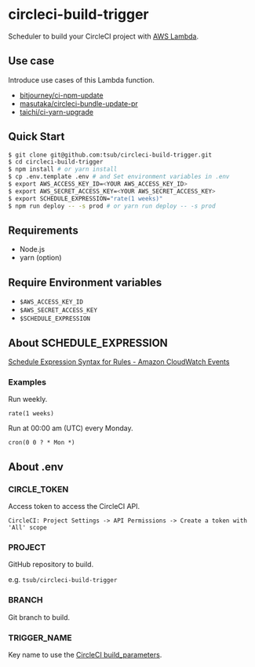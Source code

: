 # circleci-build-trigger

Scheduler to build your CircleCI project with [AWS Lambda](http://docs.aws.amazon.com/lambda/latest/dg/welcome.html).

## Use case
Introduce use cases of this Lambda function.

* [bitjourney/ci-npm-update](https://github.com/bitjourney/ci-npm-update)
* [masutaka/circleci-bundle-update-pr](https://github.com/masutaka/circleci-bundle-update-pr)
* [taichi/ci-yarn-upgrade](https://github.com/taichi/ci-yarn-upgrade)

## Quick Start

```sh
$ git clone git@github.com:tsub/circleci-build-trigger.git
$ cd circleci-build-trigger
$ npm install # or yarn install
$ cp .env.template .env # and Set environment variables in .env
$ export AWS_ACCESS_KEY_ID=<YOUR AWS_ACCESS_KEY_ID>
$ export AWS_SECRET_ACCESS_KEY=<YOUR AWS_SECRET_ACCESS_KEY>
$ export SCHEDULE_EXPRESSION="rate(1 weeks)"
$ npm run deploy -- -s prod # or yarn run deploy -- -s prod
```

## Requirements

* Node.js
* yarn (option)

## Require Environment variables

* `$AWS_ACCESS_KEY_ID`
* `$AWS_SECRET_ACCESS_KEY`
* `$SCHEDULE_EXPRESSION`

## About SCHEDULE_EXPRESSION

[Schedule Expression Syntax for Rules - Amazon CloudWatch Events](https://docs.aws.amazon.com/AmazonCloudWatch/latest/events/ScheduledEvents.html)

### Examples

Run weekly.

```
rate(1 weeks)
```

Run at 00:00 am (UTC) every Monday.

```
cron(0 0 ? * Mon *)
```

## About .env

### CIRCLE_TOKEN

Access token to access the CircleCI API.

`CircleCI: Project Settings -> API Permissions -> Create a token with 'All' scope`

### PROJECT

GitHub repository to build.

e.g. `tsub/circleci-build-trigger`

### BRANCH

Git branch to build.

### TRIGGER_NAME

Key name to use the [CircleCI build_parameters](https://circleci.com/docs/parameterized-builds/).
